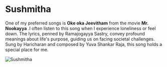 # Sushmitha
One of my preferred songs is __Oke oka Jeevitham__ from the movie __Mr. Nookayya__ .I often listen to this song when I experience loneliness or feel down. The lyrics, penned by Ramajogayya Sastry, convey profound meanings about life's purpose, guiding us on facing societal challenges. Sung by Haricharan and composed by Yuva Shankar Raja, this song holds a special place for me.

![Sushmitha](Sushmitha.jepg)

